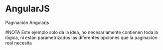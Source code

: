 # AngularJS
Paginación Angularjs 


#NOTA
Este ejemplo solo da la idea, no necesariamente contienen toda la lógica, ni están parametrizados las diferentes opciones que la paginación real necesita 
